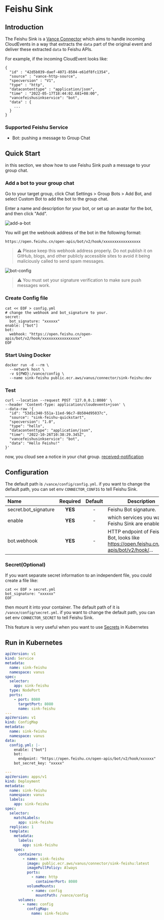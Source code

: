 # Feishu Sink 

## Introduction

The Feishu Sink is a [Vance Connector](../README.md) which aims to handle incoming CloudEvents in a way that extracts the `data` part of the
original event and deliver these extracted `data` to  Feishu APIs.

For example, if the incoming CloudEvent looks like:

```http
{
  "id" : "42d5b039-daef-4071-8584-e61df8fc1354",
  "source" : "vance-http-source",
  "specversion" : "V1",
  "type" : "http",
  "datacontenttype" : "application/json",
  "time" : "2022-05-17T18:44:02.681+08:00",
  "vancefeishusinkservice": "bot",
  "data" : {
    ...
  }
}
```

### Supported Feishu Service

- Bot: pushing a message to Group Chat

## Quick Start

in this section, we show how to use Feishu Sink push a message to your group chat.

### Add a bot to your group chat

Go to your target group, click Chat Settings > Group Bots > Add Bot, and select Custom Bot to add the bot to the group chat.

Enter a name and description for your bot, or set up an avatar for the bot, and then click "Add".

![add-a-bot](https://github.com/linkall-labs/vance-docs/raw/main/resources/connectors/sink-feishu-bot/add-a-bot.gif)

You will get the webhook address of the bot in the following format:

```
https://open.feishu.cn/open-apis/bot/v2/hook/xxxxxxxxxxxxxxxxx
```

> ⚠️ Please keep this webhook address properly. Do not publish it on GitHub, blogs, and other publicly accessible sites to avoid it being maliciously called to send spam messages.

![bot-config](https://github.com/linkall-labs/vance-docs/raw/main/resources/connectors/sink-feishu-bot/feishu-config.png)

>  ⚠️ You must set your signature verification to make sure push messages work.

### Create Config file
```shell
cat << EOF > config.yml
# change the webhook and bot_signature to your.
secret:
  bot_signature: "xxxxxx"
enable: ["bot"]
bot:
  webhook: "https://open.feishu.cn/open-apis/bot/v2/hook/xxxxxxxxxxxxxxxxx"
EOF
```

### Start Using Docker

```shell
docker run -d --rm \
  --network host \
  -v ${PWD}:/vance/config \
  --name sink-feishu public.ecr.aws/vanus/connector/sink-feishu:dev
```

### Test

```shell
curl --location --request POST '127.0.0.1:8080' \
--header 'Content-Type: application/cloudevents+json' \
--data-raw '{
  "id": "53d1c340-551a-11ed-96c7-8b504d95037c",
  "source": "sink-feishu-quickstart",
  "specversion": "1.0",
  "type": "hello",
  "datacontenttype": "application/json",
  "time": "2022-10-26T10:38:29.345Z",
  "vancefeishusinkservice": "bot",
  "data": "Hello Feishu!"
}'
```

now, you cloud see a notice in your chat group.
[received-notification](received-message.png)


## Configuration

The default path is `/vance/config/config.yml`. if you want to change the default path, you can set env `CONNECTOR_CONFIG` to
tell Feishu Sink.

| Name                 | Required | Default | Description                                                                              |
|:---------------------|:--------:|:-------:|------------------------------------------------------------------------------------------|
| secret.bot_signature | **YES**  |    -    | Feishu Bot signature.                                                                    | 
| enable               | **YES**  |    -    | which services you want Feishu Sink are enabled                                          |
| bot.webhook          | **YES**  |    -    | HTTP endpoint of Feishu Bot, looks like https://open.feishu.cn/open-apis/bot/v2/hook/... |

### Secret(Optional)
If you want separate secret information to an independent file, you could create a file like:

```shell
cat << EOF > secret.yml
bot_signature: "xxxxxx"
EOF
```
then mount it into your container. The default path of it is `/vance/config/secret.yml`. if you want to change the default path,
you can set env `CONNECTOR_SECRET` to tell Feishu Sink.

This feature is very useful when you want to use [Secrets](https://kubernetes.io/docs/concepts/configuration/secret/) in Kubernetes

## Run in Kubernetes

```yaml
apiVersion: v1
kind: Service
metadata:
  name: sink-feishu
  namespace: vanus
spec:
  selector:
    app: sink-feishu
  type: NodePort
  ports:
    - port: 8080
      targetPort: 8080
      name: sink-feishu
---
apiVersion: v1
kind: ConfigMap
metadata:
  name: sink-feishu
  namespace: vanus
data:
  config.yml: |-
    enable: ["bot"]
    bot:
      endpoint: "https://open.feishu.cn/open-apis/bot/v2/hook/xxxxxx"
    bot_secret_key: "xxxxx"

---
apiVersion: apps/v1
kind: Deployment
metadata:
  name: sink-feishu
  namespace: vanus
  labels:
    app: sink-feishu
spec:
  selector:
    matchLabels:
      app: sink-feishu
  replicas: 1
  template:
    metadata:
      labels:
        app: sink-feishu
    spec:
      containers:
        - name: sink-feishu
          image: public.ecr.aws/vanus/connector/sink-feishu:latest
          imagePullPolicy: Always
          ports:
            - name: http
              containerPort: 8080
          volumeMounts:
            - name: config
              mountPath: /vance/config
      volumes:
        - name: config
          configMap:
            name: sink-feishu
```